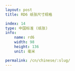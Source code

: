 ```yaml
---
layout: post
title: RD6 纸张尺寸规格

index: 14
type: 中国标准 (纸张)
info:
    name: rd6
    width: 98
    height: 136
    unit: 毫米

permalink: /cn/chinese/:slug/
---
```



